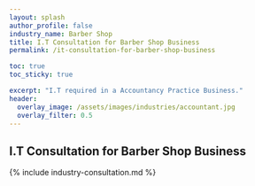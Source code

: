 ```yaml
---
layout: splash 
author_profile: false 
industry_name: Barber Shop
title: I.T Consultation for Barber Shop Business
permalink: /it-consultation-for-barber-shop-business

toc: true
toc_sticky: true

excerpt: "I.T required in a Accountancy Practice Business."
header:
  overlay_image: /assets/images/industries/accountant.jpg
  overlay_filter: 0.5 
---
```


## I.T Consultation for Barber Shop Business

{% include industry-consultation.md %}
